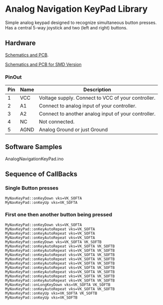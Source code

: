# Analog Navigation KeyPad Library

Simple analog keypad designed to recognize simultaneous button presses.
Has a central 5-way joystick and two (left and right) buttons.

## Hardware

[Schematics and PCB](https://easyeda.com/asokolsky/Analog_Navigation_Keypad-a25307c2a2254b4eb4a9cd3543392b90).

[Schematics and PCB for SMD Version](https://easyeda.com/asokolsky/Analog_Navigation_Keypad_copy-e961efefbccf49cd99776f7c87a63a96)

### PinOut

| Pin | Name | Description |
| --- | -----| -----|
|1|VCC| Voltage supply.  Connect to VCC of your controller.|	
|2|A1| Connect to analog input of your controller.|
|3|A2| Connect to another analog input of your controller.|
|4|NC| Not connected.|
|5|AGND| Analog Ground or just Ground|

## Software Samples

AnalogNavigationKeyPad.ino

## Sequence of CallBacks 

### Single Button presses

~~~~
MyNavKeyPad::onKeyDown vks=VK_SOFTA 
MyNavKeyPad::onKeyUp vks=VK_SOFTA 
~~~~

### First one then another button being pressed

~~~~
MyNavKeyPad::onKeyDown vks=VK_SOFTA 
MyNavKeyPad::onKeyAutoRepeat vks=VK_SOFTA 
MyNavKeyPad::onKeyAutoRepeat vks=VK_SOFTA 
MyNavKeyPad::onKeyAutoRepeat vks=VK_SOFTA 
MyNavKeyPad::onKeyDown vks=VK_SOFTA VK_SOFTB 
MyNavKeyPad::onKeyAutoRepeat vks=VK_SOFTA VK_SOFTB 
MyNavKeyPad::onKeyAutoRepeat vks=VK_SOFTA VK_SOFTB 
MyNavKeyPad::onKeyAutoRepeat vks=VK_SOFTA VK_SOFTB 
MyNavKeyPad::onKeyAutoRepeat vks=VK_SOFTA VK_SOFTB 
MyNavKeyPad::onKeyAutoRepeat vks=VK_SOFTA VK_SOFTB 
MyNavKeyPad::onKeyAutoRepeat vks=VK_SOFTA VK_SOFTB 
MyNavKeyPad::onKeyAutoRepeat vks=VK_SOFTA VK_SOFTB 
MyNavKeyPad::onKeyAutoRepeat vks=VK_SOFTA VK_SOFTB 
MyNavKeyPad::onKeyAutoRepeat vks=VK_SOFTA VK_SOFTB 
MyNavKeyPad::onLongKeyDown vks=VK_SOFTA VK_SOFTB 
MyNavKeyPad::onKeyAutoRepeat vks=VK_SOFTA VK_SOFTB 
MyNavKeyPad::onKeyUp vks=VK_SOFTA VK_SOFTB 
MyNavKeyPad::onKeyUp vks=VK_SOFTB 
~~~~


